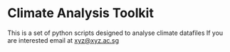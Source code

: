 # Climate Analysis Toolkit

This is a set of python scripts designed to analyse climate datafiles
If you are interested email at xyz@xyz.ac.sg
